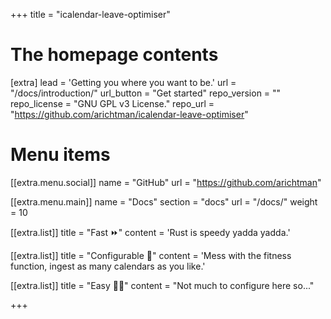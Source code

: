 +++
title = "icalendar-leave-optimiser"


# The homepage contents
[extra]
lead = 'Getting you where you want to be.'
url = "/docs/introduction/"
url_button = "Get started"
repo_version = ""
repo_license = "GNU GPL v3 License."
repo_url = "https://github.com/arichtman/icalendar-leave-optimiser"

# Menu items
[[extra.menu.social]]
name = "GitHub"
url = "https://github.com/arichtman"

[[extra.menu.main]]
name = "Docs"
section = "docs"
url = "/docs/"
weight = 10

[[extra.list]]
title = "Fast ⏩"
content = 'Rust is speedy yadda yadda.'

[[extra.list]]
title = "Configurable 🔧"
content = 'Mess with the fitness function, ingest as many calendars as you like.'

[[extra.list]]
title = "Easy 👶🏼"
content = "Not much to configure here so..."

+++
